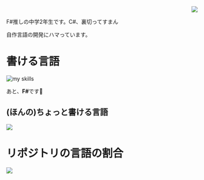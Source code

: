 <div align="right">
  <img src="https://komarev.com/ghpvc/?username=muedever" />
</div>

F#推しの中学2年生です。C#、裏切ってすまん

自作言語の開発にハマっています。

# 書ける言語
<img alt="my skills" src="https://skillicons.dev/icons?theme=dark&perline=7&i=cs,fs" />

あと、<strong>F#</strong>です💢

## (ほんの)ちょっと書ける言語
![](https://go-skill-icons.vercel.app/api/icons?i=vb,rust,ts,js,c,cpp,python,java&theme=light)

# リポジトリの言語の割合
![](https://github-readme-stats.vercel.app/api/top-langs?username=muedever&layout=compact)
